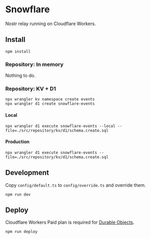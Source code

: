# Snowflare

Nostr relay running on Cloudflare Workers.

## Install

```shell
npm install
```

### Repository: In memory

Nothing to do.

### Repository: KV + D1

```shell
npx wrangler kv namespace create events
npx wrangler d1 create snowflare-events
```

#### Local

```shell
npx wrangler d1 execute snowflare-events --local --file=./src/repository/kv/d1/schema.create.sql
```

#### Production

```shell
npx wrangler d1 execute snowflare-events --file=./src/repository/kv/d1/schema.create.sql
```

## Development

Copy `config/default.ts` to `config/override.ts` and override them.

```shell
npm run dev
```

## Deploy

Cloudflare Workers Paid plan is required for [Durable Objects](https://developers.cloudflare.com/durable-objects/).

```shell
npm run deploy
```
